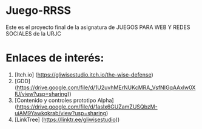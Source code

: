 # Juego-RRSS
Este es el proyecto final de la asignatura de JUEGOS PARA WEB Y REDES SOCIALES de la URJC

# Enlaces de interés:
1. [Itch.io] (https://gliwisestudio.itch.io/the-wise-defense)
2. [GDD] (https://drive.google.com/file/d/1U2uvhMErNUKcMRA_VsfNIGqAAxlw0XIU/view?usp=sharing))
3. [Contenido y controles prototipo Alpha] (https://drive.google.com/file/d/1aslx6GUZamZUSQbzM-uiAM9Yawkqkrab/view?usp=sharing)
4. [LinkTree] (https://linktr.ee/gliwisestudio))
